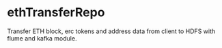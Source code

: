 # ethTransferRepo
Transfer ETH block, erc tokens and address data from client to HDFS with flume and kafka module.
